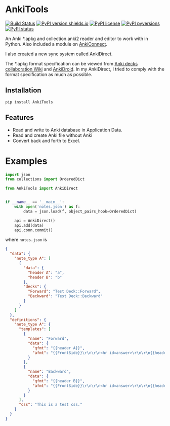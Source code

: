 # AnkiTools

[![Build Status](https://travis-ci.org/patarapolw/AnkiTools.svg?branch=master)](https://travis-ci.org/patarapolw/AnkiTools)
[![PyPI version shields.io](https://img.shields.io/pypi/v/AnkiTools.svg)](https://pypi.python.org/pypi/AnkiTools/)
[![PyPI license](https://img.shields.io/pypi/l/AnkiTools.svg)](https://pypi.python.org/pypi/AnkiTools/)
[![PyPI pyversions](https://img.shields.io/pypi/pyversions/AnkiTools.svg)](https://pypi.python.org/pypi/AnkiTools/)
[![PyPI status](https://img.shields.io/pypi/status/AnkiTools.svg)](https://pypi.python.org/pypi/AnkiTools/)

An Anki *.apkg and collection.anki2 reader and editor to work with in Python. Also included a module on [AnkiConnect](https://github.com/FooSoft/anki-connect).

I also created a new sync system called AnkiDirect.

The \*.apkg format specification can be viewed from [Anki decks collaboration Wiki](http://decks.wikia.com/wiki/Anki_APKG_format_documentation) and [AnkiDroid](https://github.com/ankidroid/Anki-Android/wiki/Database-Structure). In my AnkiDirect, I tried to comply with the format specification as much as possible.

## Installation

```commandline
pip install AnkiTools
```

## Features

- Read and write to Anki database in Application Data.
- Read and create Anki file without Anki
- Convert back and forth to Excel.

# Examples

```python
import json
from collections import OrderedDict

from AnkiTools import AnkiDirect


if __name__ == '__main__':
    with open('notes.json') as f:
        data = json.load(f, object_pairs_hook=OrderedDict)

    api = AnkiDirect()
    api.add(data)
    api.conn.commit()
```
where `notes.json` is

```json
{
  "data": {
    "note_type A": [
      {
        "data": {
          "header A": "a",
          "header B": "b"
        },
        "decks": {
          "Forward": "Test Deck::Forward",
          "Backward": "Test Deck::Backward"
        }
      }
    ]
  },
  "definitions": {
    "note_type A": {
      "templates": [
        {
          "name": "Forward",
          "data": {
            "qfmt": "{{header A}}",
            "afmt": "{{FrontSide}}\r\n\r\n<hr id=answer>\r\n\r\n{{header B}}"
          }
        },
        {
          "name": "Backward",
          "data": {
            "qfmt": "{{header B}}",
            "afmt": "{{FrontSide}}\r\n\r\n<hr id=answer>\r\n\r\n{{header A}}"
          }
        }
      ],
      "css": "This is a test css."
    }
  }
}
```

